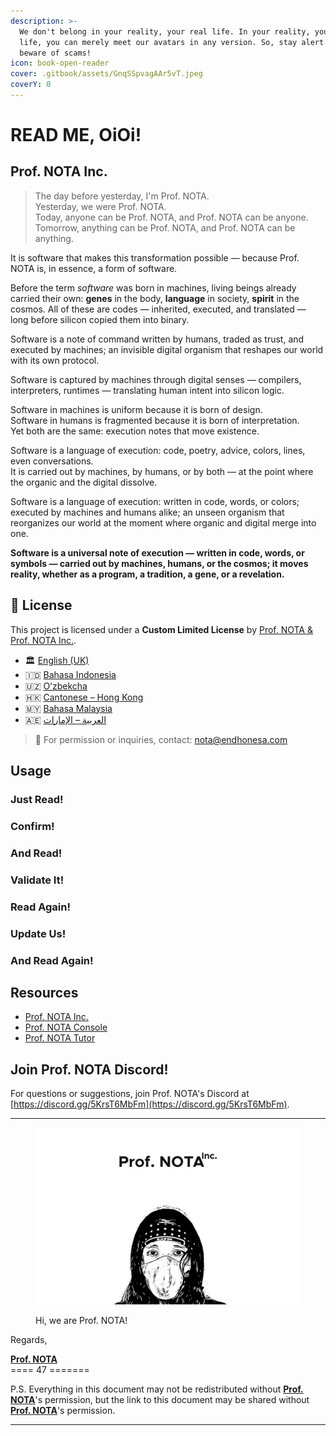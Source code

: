 ```yaml
---
description: >-
  We don't belong in your reality, your real life. In your reality, your real
  life, you can merely meet our avatars in any version. So, stay alert and
  beware of scams!
icon: book-open-reader
cover: .gitbook/assets/GnqSSpvagAAr5vT.jpeg
coverY: 0
---
```


# READ ME, OiOi!

## Prof. NOTA Inc.

> The day before yesterday, I'm Prof. NOTA.  
> Yesterday, we were Prof. NOTA.  
> Today, anyone can be Prof. NOTA, and Prof. NOTA can be anyone.  
> Tomorrow, anything can be Prof. NOTA, and Prof. NOTA can be anything.  

It is software that makes this transformation possible — because Prof. NOTA is, in essence, a form of software.

Before the term *software* was born in machines, living beings already carried their own: **genes** in the body, **language** in society, **spirit** in the cosmos. All of these are codes — inherited, executed, and translated — long before silicon copied them into binary.  

Software is a note of command written by humans, traded as trust, and executed by machines; an invisible digital organism that reshapes our world with its own protocol.  

Software is captured by machines through digital senses — compilers, interpreters, runtimes — translating human intent into silicon logic.  

Software in machines is uniform because it is born of design.  
Software in humans is fragmented because it is born of interpretation.  
Yet both are the same: execution notes that move existence.  

Software is a language of execution: code, poetry, advice, colors, lines, even conversations.  
It is carried out by machines, by humans, or by both — at the point where the organic and the digital dissolve.  

Software is a language of execution: written in code, words, or colors; executed by machines and humans alike; an unseen organism that reorganizes our world at the moment where organic and digital merge into one.  

**Software is a universal note of execution — written in code, words, or symbols — carried out by machines, humans, or the cosmos; it moves reality, whether as a program, a tradition, a gene, or a revelation.**

## 📜 License

This project is licensed under a **Custom Limited License** by [Prof. NOTA & Prof. NOTA Inc.](https://nota.endhonesa.com/).

* 🏛️ [English (UK)](license-oioi/LICENSE_en-GB.md)
* 🇮🇩 [Bahasa Indonesia](license-oioi/LICENSE_ID.md)
* 🇺🇿 [Oʻzbekcha](license-oioi/LICENSE_uz-Latn.md)
* 🇭🇰 [Cantonese – Hong Kong](license-oioi/LICENSE_yue-Hant-HK.md)
* 🇲🇾 [Bahasa Malaysia](license-oioi/LICENSE_ms-MY.md)
* 🇦🇪 [العربية – الإمارات](license-oioi/LICENSE_ar-AE.md)

> 📩 For permission or inquiries, contact: [nota@endhonesa.com](mailto:nota@endhonesa.com)

## Usage

### Just Read!

### Confirm!

### And Read!

### Validate It!

### Read Again!

### Update Us!

### And Read Again!

## Resources

* [Prof. NOTA Inc.](https://nota.endhonesa.com/)
* [Prof. NOTA Console](https://prompt.endhonesa.com/)
* [Prof. NOTA Tutor](https://baca.endhonesa.com/)

## Join Prof. NOTA Discord!

For questions or suggestions, join Prof. NOTA's Discord at [https://discord.gg/5KrsT6MbFm](https://discord.gg/5KrsT6MbFm).

***

<figure><img src=".gitbook/assets/prof-nota-inc.jpeg" alt="Prof. NOTA Inc."><figcaption><p>Hi, we are Prof. NOTA!</p></figcaption></figure>

Regards,

[**Prof. NOTA**](https://nota.endhonesa.com/)\
\==== 47 =======

P.S. Everything in this document may not be redistributed without [**Prof. NOTA**](https://nota.endhonesa.com/)'s permission, but the link to this document may be shared without [**Prof. NOTA**](https://nota.endhonesa.com/)'s permission.

***
